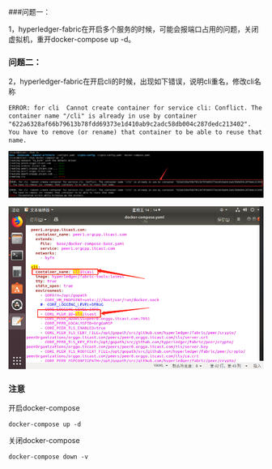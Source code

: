 ###问题一：

1，hyperledger-fabric在开启多个服务的时候，可能会报端口占用的问题，关闭虚拟机，重开docker-compose up -d。

### 问题二：

2，hyperledger-fabric在开启cli的时候，出现如下错误，说明cli重名，修改cli名称
```
ERROR: for cli  Cannot create container for service cli: Conflict. The container name "/cli" is already in use by container "622a6328af66b79613b78fdd69373e1d410ab9c2adc58db004c287dedc213402". You have to remove (or rename) that container to be able to reuse that name.
```

![](.\assest\cli重名错误.png)

![](.\assest\cli名称修改.png)

### 注意

开启docker-compose

```
docker-compose up -d
```

关闭docker-compose

```
docker-compose down -v
```

